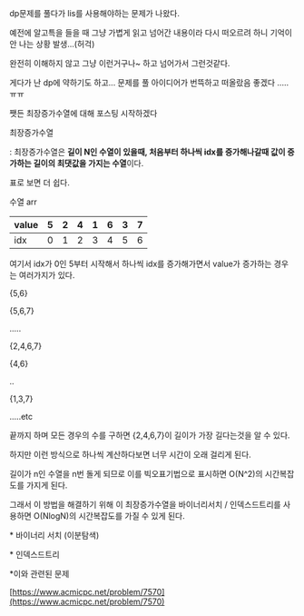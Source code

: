 dp문제를 풀다가 lis를 사용해야하는 문제가 나왔다. 

예전에 알고특을 들을 때 그냥 가볍게 읽고 넘어간 내용이라 다시 떠오르려 하니 기억이 안 나는 상황 발생...(허걱)

완전히 이해하지 않고 그냥 이런거구나~ 하고 넘어가서 그런것같다. 

게다가 난 dp에 약하기도 하고... 문제를 풀 아이디어가 번뜩하고 떠올랐음 좋겠다 .....ㅠㅠ

쨋든 최장증가수열에 대해 포스팅 시작하겠다

최장증가수열

: 최장증가수열은 **길이 N인 수열이 있을때, 처음부터 하나씩 idx를 증가해나갈때 값이 증가하는 길이의 최댓값을 가지는 수열**이다.  

표로 보면 더 쉽다.

수열 arr

| value | 5 | 2 | 4 | 1 | 6 | 3 | 7 |
| --- | --- | --- | --- | --- | --- | --- | --- |
| idx | 0 | 1 | 2 | 3 | 4 | 5 | 6 |

여기서 idx가 0인 5부터 시작해서 하나씩 idx를 증가해가면서 value가 증가하는 경우는 여러가지가 있다. 

{5,6}

{5,6,7}

.....

{2,4,6,7}

{4,6}

..

{1,3,7}

.....etc

끝까지 하며 모든 경우의 수를 구하면 {2,4,6,7}이 길이가 가장 길다는것을 알 수 있다. 

하지만 이런 방식으로 하나씩 계산하다보면 너무 시간이 오래 걸리게 된다. 

길이가 n인 수열을 n번 돌게 되므로 이를 빅오표기법으로 표시하면 O(N^2)의 시간복잡도를 가지게 된다. 

그래서 이 방법을 해결하기 위해 이 최장증가수열을 바이너리서치 / 인덱스드트리를 사용하면 O(NlogN)의 시간복잡도를 가질 수 있게 된다. 

\* 바이너리 서치 (이분탐색)

\* 인덱스드트리 

\*이와 관련된 문제

[https://www.acmicpc.net/problem/7570](https://www.acmicpc.net/problem/7570)